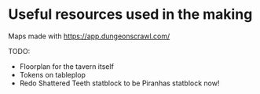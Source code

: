 # Useful resources used in the making

Maps made with https://app.dungeonscrawl.com/

TODO:

- Floorplan for the tavern itself
- Tokens on tableplop
- Redo Shattered Teeth statblock to be Piranhas statblock now!
